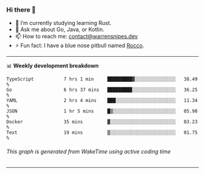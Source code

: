 ### Hi there 👋

- 🌱 I’m currently studying learning Rust.
- 💬 Ask me about Go, Java, or Kotlin.
- 📫 How to reach me: contact@warrensnipes.dev
- ⚡ Fun fact: I have a blue nose pitbull named [Rocco](https://i.imgur.com/iLsSCKu.jpg).

-------

📊 **Weekly development breakdown**
<!--START_SECTION:waka-->

```text
TypeScript           7 hrs 1 min     █████████▓░░░░░░░░░░░░░░░   38.49 %
Go                   6 hrs 37 mins   █████████░░░░░░░░░░░░░░░░   36.25 %
YAML                 2 hrs 4 mins    ███░░░░░░░░░░░░░░░░░░░░░░   11.34 %
JSON                 1 hr 5 mins     █▒░░░░░░░░░░░░░░░░░░░░░░░   05.98 %
Docker               35 mins         ▓░░░░░░░░░░░░░░░░░░░░░░░░   03.23 %
Text                 19 mins         ▒░░░░░░░░░░░░░░░░░░░░░░░░   01.75 %
```

<!--END_SECTION:waka-->
###### *This graph is generated from WakeTime using active coding time*
-------
